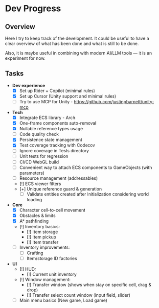 ﻿# Dev Progress

## Overview

Here I try to keep track of the development.
It could be useful to have a clear overview of what has been done and what is still to be done.

Also, it is maybe useful in combining with modern AI/LLM tools — it is an experiment for now.

## Tasks

- **Dev experience**
  - [x] Set up Rider + Copilot (minimal rules)
  - [x] Set up Cursor (Unity support and minimal rules)
  - [ ] Try to use MCP for Unity - https://github.com/justinpbarnett/unity-mcp

- **Tech**
  - [x] Integrate ECS library - Arch
  - [x] One-frame components auto-removal
  - [x] Nullable reference types usage
  - [ ] Code quality check
  - [x] Persistence state management
  - [x] Test coverage tracking with Codecov
  - [ ] Ignore coverage in Tests directory
  - [ ] Unit tests for regression
  - [ ] CI/CD WebGL build
  - [ ] Convenient way to attach ECS components to GameObjects (with parameters)
  - [ ] Resource management (addressables)
  - [!] ECS viewer filters
  - [+] Unique reference guard & generation
    - [ ] Validate entities created after Initialization considering world loading

- **Core**
  - [x] Character cell-to-cell movement
  - [x] Obstacles & limits
  - [x] A* pathfinding
  - [!] Inventory basics:
    - [!] Item storage
    - [!] Item pickup
    - [!] Item transfer
  - [ ] Inventory improvements:
    - [ ] Crafting
    - [ ] Item/storage ID factories
  
- **UI**
  - [!] HUD:
    - [!] Current unit inventory 
  - [!] Window management:
    -  [!] Transfer window (shows when stay on specific cell, drag & drop)
    -  [!] Transfer select count window (input field, slider)
  - [ ] Main menu basics (New game, Load game)